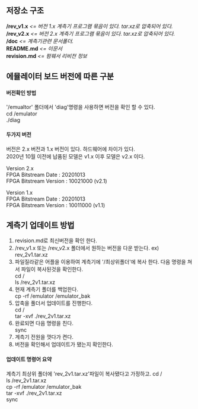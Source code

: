 ## 저장소 구조
**/rev_v1.x**        *<= 버전 1.x 계측기 프로그램 묶음이 있다. tar.xz로 압축되어 있다.*  
**/rev_v2.x**        *<= 버전 2.x 계측기 프로그램 묶음이 있다. tar.xz로 압축되어 있다.*       
**/doc**             *<= 계측기관련 문서폴더.*  
**README.md**        *<= 이문서*  
**revision.md**      *<= 펌웨서 리비전 정보*
 
## 에뮬레이터 보드 버전에 따른 구분
#### 버전확인 방법
'/emualtor' 폴더에서 'diag'명령을 사용하면 버전을 확인 할 수 있다.  
cd /emulator  
./diag  

#### 두가지 버전
버전은 2.x 버전과 1.x 버전이 있다. 하드웨어에 차이가 있다.  
  2020년 10월 이전에 납품된 모델은 v1.x  이후 모델은 v2.x 이다.  
  
Version 2.x  
      FPGA Bitstream Date     : 20201013   
      FPGA Bitstream Version  : 10021000 (v2.1)  
      
Version 1.x  
      FPGA Bitstream Date     : 20201013   
      FPGA Bitstream Version  : 10011000  (v1.1)       
      
## 계측기 업데이트 방법  
1. revision.md로 최신버전을 확인 한다.  
2. /rev_v1.x 또는 /rev_v2.x 폴더에서 원하는 버전을 다운 받는다. ex) rev_2v1.tar.xz   
3. 파일질라같은 어플을 이용하여 계측기에 '/최상위폴더'에 복사 한다. 다음 명령을 쳐서 파일이 복사된것을 확인한다.  
cd /  
ls /rev_2v1.tar.xz  
4. 현재 계측기 폴더를 백업한다.  
cp -rf /emulator /emulator_bak  
5. 압축을 풀더서 업데이트를 진행한다.  
cd /  
tar -xvf ./rev_2v1.tar.xz  
6. 완료되면 다음 명령을 친다.  
sync  
7. 계측기 전원을 껏다가 켠다.  
8. 버전을 확인해서 업데이트가 됐는지 확인한다.  

#### 업데이트 명령어 요약
계측기 최상위 폴더에 'rev_2v1.tar.xz'파일이 복사됐다고 가정하고. 
cd /  
ls /rev_2v1.tar.xz  
cp -rf /emulator /emulator_bak   
tar -xvf ./rev_2v1.tar.xz  
sync  
